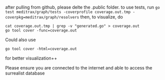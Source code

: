 after pulling from github, please delte the .public folder.
to use tests, run `go test meditrax/graph/tests -coverprofile coverage.out.tmp -coverpkg=meditrax/graph/resolvers`
then, to visualize, do
```
cat coverage.out.tmp | grep -v "generated.go" > coverage.out
go tool cover -func=coverage.out
```
Could also use
```
go tool cover -html=coverage.out
```
for better visualization++

Please ensure you are connected to the internet and able to access the surrealist database